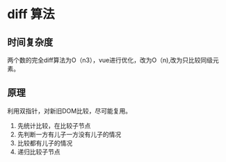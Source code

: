 # diff 算法

## 时间复杂度
两个数的完全diff算法为O（n3），vue进行优化，改为O（n),改为只比较同级元素。

## 原理
利用双指针，对新旧DOM比较，尽可能复用。
1. 先统计比较，在比较子节点
2. 先判断一方有儿子一方没有儿子的情况
3. 比较都有儿子的情况
4. 递归比较子节点